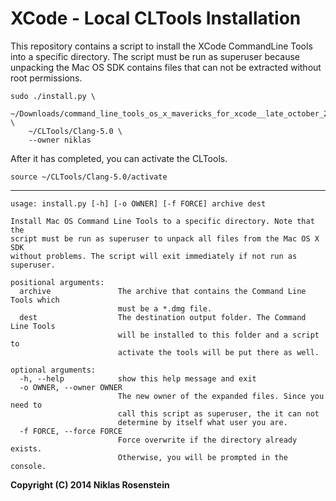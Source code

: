 XCode - Local CLTools Installation
==================================

This repository contains a script to install the XCode CommandLine Tools
into a specific directory. The script must be run as superuser because
unpacking the Mac OS SDK contains files that can not be extracted without
root permissions.

    sudo ./install.py \
        ~/Downloads/command_line_tools_os_x_mavericks_for_xcode__late_october_2013.dmg \
        ~/CLTools/Clang-5.0 \
        --owner niklas

After it has completed, you can activate the CLTools.

    source ~/CLTools/Clang-5.0/activate

-----

    usage: install.py [-h] [-o OWNER] [-f FORCE] archive dest

    Install Mac OS Command Line Tools to a specific directory. Note that the
    script must be run as superuser to unpack all files from the Mac OS X SDK
    without problems. The script will exit immediately if not run as superuser.

    positional arguments:
      archive               The archive that contains the Command Line Tools which
                            must be a *.dmg file.
      dest                  The destination output folder. The Command Line Tools
                            will be installed to this folder and a script to
                            activate the tools will be put there as well.

    optional arguments:
      -h, --help            show this help message and exit
      -o OWNER, --owner OWNER
                            The new owner of the expanded files. Since you need to
                            call this script as superuser, the it can not
                            determine by itself what user you are.
      -f FORCE, --force FORCE
                            Force overwrite if the directory already exists.
                            Otherwise, you will be prompted in the console.

__Copyright (C) 2014 Niklas Rosenstein__

